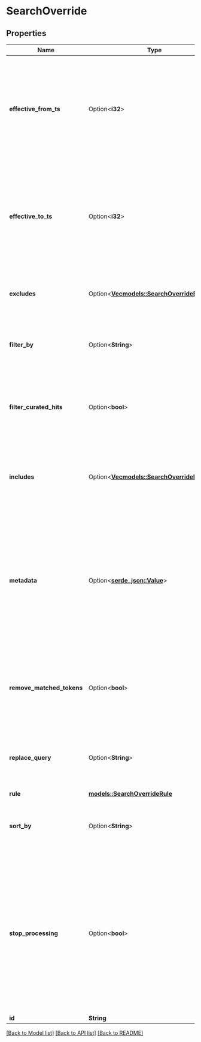 # SearchOverride

## Properties

Name | Type | Description | Notes
------------ | ------------- | ------------- | -------------
**effective_from_ts** | Option<**i32**> | A Unix timestamp that indicates the date/time from which the override will be active. You can use this to create override rules that start applying from a future point in time.  | [optional]
**effective_to_ts** | Option<**i32**> | A Unix timestamp that indicates the date/time until which the override will be active. You can use this to create override rules that stop applying after a period of time.  | [optional]
**excludes** | Option<[**Vec<models::SearchOverrideExclude>**](SearchOverrideExclude.md)> | List of document `id`s that should be excluded from the search results. | [optional]
**filter_by** | Option<**String**> | A filter by clause that is applied to any search query that matches the override rule.  | [optional]
**filter_curated_hits** | Option<**bool**> | When set to true, the filter conditions of the query is applied to the curated records as well. Default: false.  | [optional]
**includes** | Option<[**Vec<models::SearchOverrideInclude>**](SearchOverrideInclude.md)> | List of document `id`s that should be included in the search results with their corresponding `position`s. | [optional]
**metadata** | Option<[**serde_json::Value**](.md)> | Return a custom JSON object in the Search API response, when this rule is triggered. This can can be used to display a pre-defined message (eg: a promotion banner) on the front-end when a particular rule is triggered.  | [optional]
**remove_matched_tokens** | Option<**bool**> | Indicates whether search query tokens that exist in the override's rule should be removed from the search query.  | [optional]
**replace_query** | Option<**String**> | Replaces the current search query with this value, when the search query matches the override rule.  | [optional]
**rule** | [**models::SearchOverrideRule**](SearchOverrideRule.md) |  | 
**sort_by** | Option<**String**> | A sort by clause that is applied to any search query that matches the override rule.  | [optional]
**stop_processing** | Option<**bool**> | When set to true, override processing will stop at the first matching rule. When set to false override processing will continue and multiple override actions will be triggered in sequence. Overrides are processed in the lexical sort order of their id field. Default: true.  | [optional]
**id** | **String** |  | [readonly]

[[Back to Model list]](../README.md#documentation-for-models) [[Back to API list]](../README.md#documentation-for-api-endpoints) [[Back to README]](../README.md)


